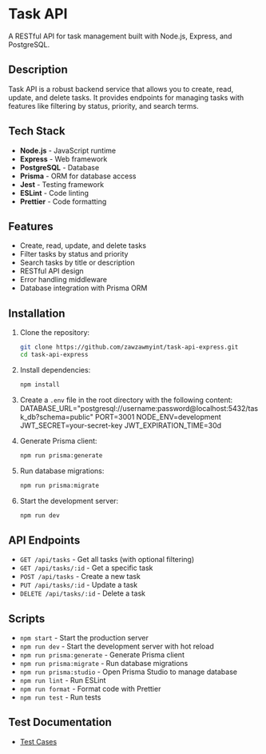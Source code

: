 # Task API

A RESTful API for task management built with Node.js, Express, and PostgreSQL.

## Description

Task API is a robust backend service that allows you to create, read, update, and delete tasks. It provides endpoints for managing tasks with features like filtering by status, priority, and search terms.

## Tech Stack

- **Node.js** - JavaScript runtime
- **Express** - Web framework
- **PostgreSQL** - Database
- **Prisma** - ORM for database access
- **Jest** - Testing framework
- **ESLint** - Code linting
- **Prettier** - Code formatting

## Features

- Create, read, update, and delete tasks
- Filter tasks by status and priority
- Search tasks by title or description
- RESTful API design
- Error handling middleware
- Database integration with Prisma ORM

## Installation

1. Clone the repository:
   ```bash
   git clone https://github.com/zawzawmyint/task-api-express.git
   cd task-api-express
   ```
2. Install dependencies:
   ```bash
   npm install
   ```
3. Create a `.env` file in the root directory with the following content:
   DATABASE_URL="postgresql://username:password@localhost:5432/task_db?schema=public"
   PORT=3001
   NODE_ENV=development
   JWT_SECRET=your-secret-key
   JWT_EXPIRATION_TIME=30d

4. Generate Prisma client:
   ```bash
   npm run prisma:generate
   ```
5. Run database migrations:
   ```bash
   npm run prisma:migrate
   ```
6. Start the development server:
   ```bash
   npm run dev
   ```

## API Endpoints

- `GET /api/tasks` - Get all tasks (with optional filtering)
- `GET /api/tasks/:id` - Get a specific task
- `POST /api/tasks` - Create a new task
- `PUT /api/tasks/:id` - Update a task
- `DELETE /api/tasks/:id` - Delete a task

## Scripts

- `npm start` - Start the production server
- `npm run dev` - Start the development server with hot reload
- `npm run prisma:generate` - Generate Prisma client
- `npm run prisma:migrate` - Run database migrations
- `npm run prisma:studio` - Open Prisma Studio to manage database
- `npm run lint` - Run ESLint
- `npm run format` - Format code with Prettier
- `npm run test` - Run tests

## Test Documentation

- [Test Cases](TESTDOCUMENTATION.md)
